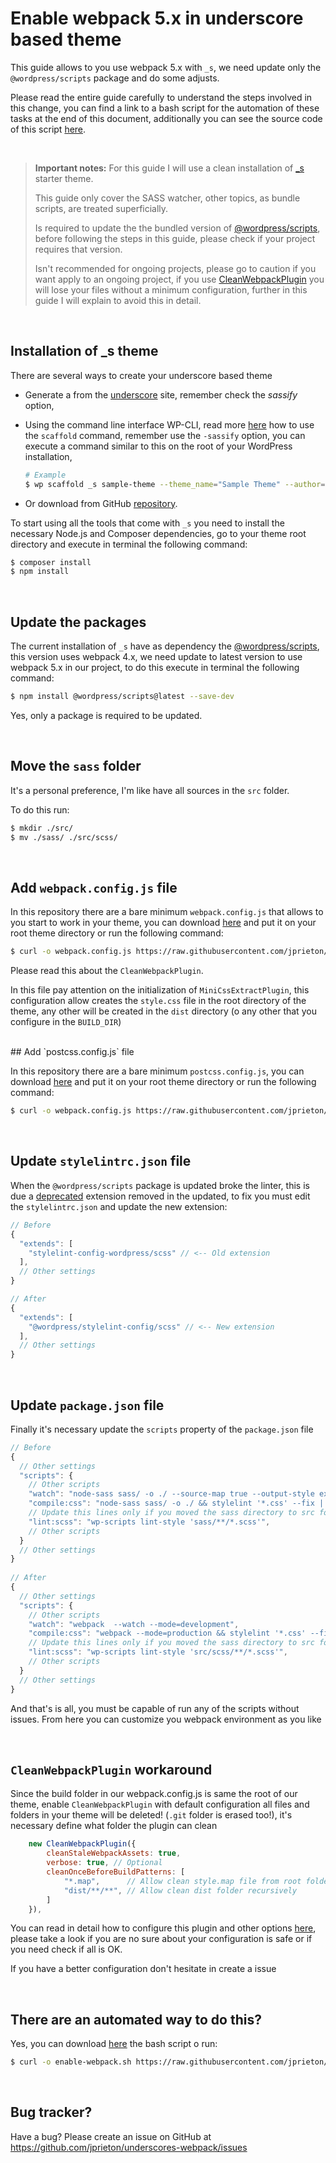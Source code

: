 # Enable webpack 5.x in underscore based theme 

This guide allows to you use webpack 5.x with `_s`, we need update only the `@wordpress/scripts` package and do some adjusts. 

Please read the entire guide carefully to understand the steps involved in this change, you can find a link to a bash script for the automation of these tasks at the end of this document, additionally you can see the source code of this script [here](https://github.com/jprieton/underscore-webpack/blob/main/enable-webpack.sh).

<br>

> **Important notes:** For this guide I will use a clean installation of [_s](https://underscores.me/) starter theme.
>
> This guide only cover the SASS watcher, other topics, as bundle scripts, are treated superficially.
>
> Is required to update the the bundled version of [@wordpress/scripts](https://developer.wordpress.org/block-editor/reference-guides/packages/packages-scripts/), before following the steps in this guide, please check if your project requires that version. 
>
> Isn't recommended for ongoing projects, please go to caution if you want apply to an ongoing project, if you use [CleanWebpackPlugin](https://github.com/johnagan/clean-webpack-plugin) you will lose your files without a minimum configuration, further in this guide I will explain to avoid this in detail.

<br>

## Installation of _s theme

There are several ways to create your underscore based theme

- Generate a  from the [underscore](https://underscores.me/) site, remember check the *sassify* option,

- Using the command line interface WP-CLI, read more [here](https://developer.wordpress.org/cli/commands/scaffold/_s/) how to use the `scaffold` command, remember use the `-sassify` option, you can execute a command similar to this on the root of your WordPress installation,

  ```bash
  # Example
  $ wp scaffold _s sample-theme --theme_name="Sample Theme" --author="John Doe" --sassify
  ```
  
- Or download from GitHub [repository](https://github.com/automattic/_s).

To start using all the tools that come with `_s` you need to install the necessary Node.js and Composer dependencies, go to your theme root directory and execute in terminal the following command:

```bash
$ composer install
$ npm install
```

<br>


## Update the packages

The current installation of `_s` have as dependency the [@wordpress/scripts](https://developer.wordpress.org/block-editor/reference-guides/packages/packages-scripts/), this version uses webpack 4.x, we need update to latest version to use webpack 5.x in our project, to do this execute in terminal the following command:

```bash
$ npm install @wordpress/scripts@latest --save-dev
```

Yes, only a package is required to be updated.

<br>

## Move the `sass` folder

It's a personal preference, I'm like have all sources in the `src` folder.

To do this run:

```bash
$ mkdir ./src/
$ mv ./sass/ ./src/scss/
```

<br>

## Add `webpack.config.js` file

In this repository there are a bare minimum `webpack.config.js` that allows to you start to work in your theme, you can download [here](https://raw.githubusercontent.com/jprieton/underscore-webpack/main/webpack.config.js) and put it on your root theme directory or run the following command:

```bash
$ curl -o webpack.config.js https://raw.githubusercontent.com/jprieton/underscores-webpack/main/webpack.config.js
```

Please read this about the `CleanWebpackPlugin`.

In this file pay attention on the initialization of `MiniCssExtractPlugin`, this configuration allow creates the `style.css` file in the root directory of the theme, any other will be created in the `dist` directory (o any other that you configure in the `BUILD_DIR`)

<br>
## Add `postcss.config.js` file

In this repository there are a bare minimum `postcss.config.js`, you can download [here](https://raw.githubusercontent.com/jprieton/underscores-webpack/main/postcss.config.js) and put it on your root theme directory or run the following command:

```bash
$ curl -o webpack.config.js https://raw.githubusercontent.com/jprieton/underscores-webpack/main/postcss.config.js
```

<br>

## Update `stylelintrc.json` file

When the `@wordpress/scripts` package is updated broke the linter, this is due a [deprecated](https://www.npmjs.com/package/stylelint-config-wordpress/v/10.0.2) extension removed in the updated, to fix you must edit the `stylelintrc.json` and update the new extension:

```js
// Before
{
  "extends": [
    "stylelint-config-wordpress/scss" // <-- Old extension
  ],
  // Other settings
}

// After
{
  "extends": [
    "@wordpress/stylelint-config/scss" // <-- New extension
  ],
  // Other settings
}
```

<br>

## Update `package.json` file

Finally it's necessary update the `scripts` property of the `package.json` file

```js
// Before
{
  // Other settings
  "scripts": {
    // Other scripts
    "watch": "node-sass sass/ -o ./ --source-map true --output-style expanded --indent-type tab --indent-width 1 -w",
    "compile:css": "node-sass sass/ -o ./ && stylelint '*.css' --fix || true && stylelint '*.css' --fix",
    // Update this lines only if you moved the sass directory to src folder
 	"lint:scss": "wp-scripts lint-style 'sass/**/*.scss'",
    // Other scripts
  }
  // Other settings
}
    
// After
{
  // Other settings
  "scripts": {
    // Other scripts
    "watch": "webpack  --watch --mode=development",
    "compile:css": "webpack --mode=production && stylelint '*.css' --fix || true && stylelint '*.css' --fix",
    // Update this lines only if you moved the sass directory to src folder
 	"lint:scss": "wp-scripts lint-style 'src/scss/**/*.scss'",
    // Other scripts
  }
  // Other settings
}
```

And that's is all, you must be capable of run any of the scripts without issues. From here you can customize you webpack environment as you like 

<br>

## `CleanWebpackPlugin` workaround

Since the build folder in our webpack.config.js is same the root of our theme, enable `CleanWebpackPlugin` with default configuration all files and folders in your theme will be deleted! (`.git` folder is erased too!), it's necessary define what folder the plugin can clean

```js
	new CleanWebpackPlugin({
		cleanStaleWebpackAssets: true,
		verbose: true, // Optional
		cleanOnceBeforeBuildPatterns: [
			"*.map",      // Allow clean style.map file from root folder
			"dist/**/**", // Allow clean dist folder recursively
		]
	}),
```

You can read in detail how to configure this plugin and other options [here](https://github.com/johnagan/clean-webpack-plugin), please take a look if you are no sure about your configuration is safe or if you need check if all is OK.

If you have a better configuration don't hesitate in create a issue

<br>

## There are an automated way to do this?

Yes, you can download [here](https://raw.githubusercontent.com/jprieton/underscore-webpack/main/enable-webpack.sh) the bash script o run:

```bash
$ curl -o enable-webpack.sh https://raw.githubusercontent.com/jprieton/underscore-webpack/main/enable-webpack.sh | bash
```

<br>

## Bug tracker?

Have a bug? Please create an issue on GitHub at https://github.com/jprieton/underscores-webpack/issues